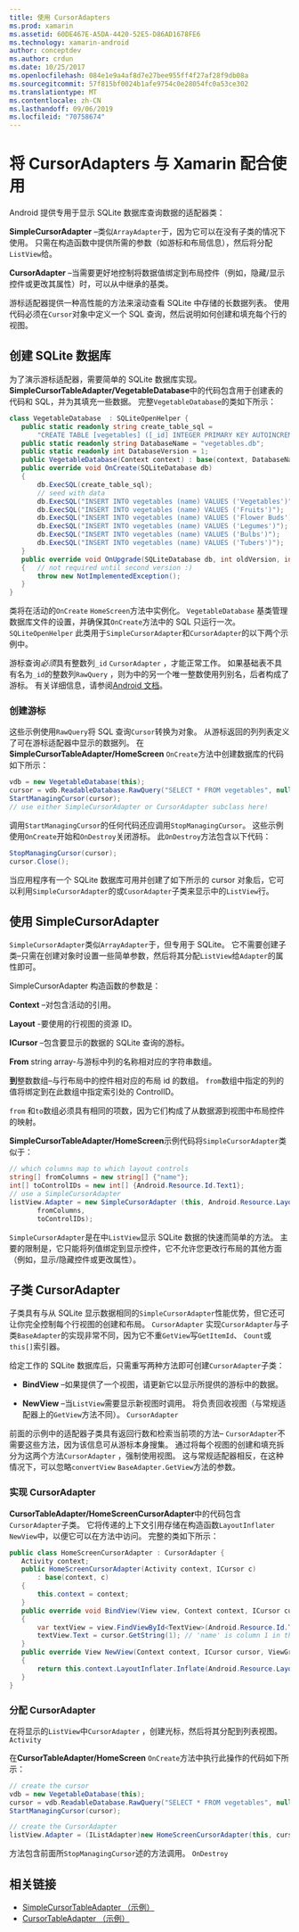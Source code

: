 ```yaml
---
title: 使用 CursorAdapters
ms.prod: xamarin
ms.assetid: 60DE467E-A5DA-4420-52E5-D86AD1678FE6
ms.technology: xamarin-android
author: conceptdev
ms.author: crdun
ms.date: 10/25/2017
ms.openlocfilehash: 084e1e9a4af8d7e27bee955ff4f27af28f9db08a
ms.sourcegitcommit: 57f815bf0024b1afe9754c0e28054fc0a53ce302
ms.translationtype: MT
ms.contentlocale: zh-CN
ms.lasthandoff: 09/06/2019
ms.locfileid: "70758674"
---
```

# <a name="using-cursoradapters-with-xamarinandroid"></a>将 CursorAdapters 与 Xamarin 配合使用

Android 提供专用于显示 SQLite 数据库查询数据的适配器类：

 **SimpleCursorAdapter** –类似`ArrayAdapter`于，因为它可以在没有子类的情况下使用。 只需在构造函数中提供所需的参数（如游标和布局信息），然后将分配`ListView`给。

 **CursorAdapter** –当需要更好地控制将数据值绑定到布局控件（例如，隐藏/显示控件或更改其属性）时，可以从中继承的基类。

游标适配器提供一种高性能的方法来滚动查看 SQLite 中存储的长数据列表。 使用代码必须在`Cursor`对象中定义一个 SQL 查询，然后说明如何创建和填充每个行的视图。

## <a name="creating-an-sqlite-database"></a>创建 SQLite 数据库

为了演示游标适配器，需要简单的 SQLite 数据库实现。 **SimpleCursorTableAdapter/VegetableDatabase**中的代码包含用于创建表的代码和 SQL，并为其填充一些数据。
完整`VegetableDatabase`的类如下所示：

```csharp
class VegetableDatabase  : SQLiteOpenHelper {
   public static readonly string create_table_sql =
       "CREATE TABLE [vegetables] ([_id] INTEGER PRIMARY KEY AUTOINCREMENT NOT NULL UNIQUE, [name] TEXT NOT NULL UNIQUE)";
   public static readonly string DatabaseName = "vegetables.db";
   public static readonly int DatabaseVersion = 1;
   public VegetableDatabase(Context context) : base(context, DatabaseName, null, DatabaseVersion) { }
   public override void OnCreate(SQLiteDatabase db)
   {
       db.ExecSQL(create_table_sql);
       // seed with data
       db.ExecSQL("INSERT INTO vegetables (name) VALUES ('Vegetables')");
       db.ExecSQL("INSERT INTO vegetables (name) VALUES ('Fruits')");
       db.ExecSQL("INSERT INTO vegetables (name) VALUES ('Flower Buds')");
       db.ExecSQL("INSERT INTO vegetables (name) VALUES ('Legumes')");
       db.ExecSQL("INSERT INTO vegetables (name) VALUES ('Bulbs')");
       db.ExecSQL("INSERT INTO vegetables (name) VALUES ('Tubers')");
   }
   public override void OnUpgrade(SQLiteDatabase db, int oldVersion, int newVersion)
   {   // not required until second version :)
       throw new NotImplementedException();
   }
}
```

类将在活动的`OnCreate` `HomeScreen`方法中实例化。 `VegetableDatabase` 基类管理数据库文件的设置，并确保其`OnCreate`方法中的 SQL 只运行一次。 `SQLiteOpenHelper` 此类用于`SimpleCursorAdapter`和`CursorAdapter`的以下两个示例中。

游标查询*必须*具有整数列`_id` `CursorAdapter` ，才能正常工作。 如果基础表不具有名为`_id`的整数列`RawQuery` ，则为中的另一个唯一整数使用列别名，后者构成了游标。 有关详细信息，请参阅[Android 文档](xref:Android.Widget.CursorAdapter)。

### <a name="creating-the-cursor"></a>创建游标

这些示例使用`RawQuery`将 SQL 查询`Cursor`转换为对象。 从游标返回的列列表定义了可在游标适配器中显示的数据列。 在**SimpleCursorTableAdapter/HomeScreen** `OnCreate`方法中创建数据库的代码如下所示：

```csharp
vdb = new VegetableDatabase(this);
cursor = vdb.ReadableDatabase.RawQuery("SELECT * FROM vegetables", null); // cursor query
StartManagingCursor(cursor);
// use either SimpleCursorAdapter or CursorAdapter subclass here!
```

调用`StartManagingCursor`的任何代码还应调用`StopManagingCursor`。 这些示例使用`OnCreate`开始和`OnDestroy`关闭游标。 此`OnDestroy`方法包含以下代码：

```csharp
StopManagingCursor(cursor);
cursor.Close();
```

当应用程序有一个 SQLite 数据库可用并创建了如下所示的 cursor 对象后，它可以利用`SimpleCursorAdapter`的或`CusorAdapter`子类来显示中的`ListView`行。

## <a name="using-simplecursoradapter"></a>使用 SimpleCursorAdapter

`SimpleCursorAdapter`类似`ArrayAdapter`于，但专用于 SQLite。 它不需要创建子类–只需在创建对象时设置一些简单参数，然后将其分配`ListView`给`Adapter`的属性即可。

SimpleCursorAdapter 构造函数的参数是：

 **Context** –对包含活动的引用。

 **Layout** -要使用的行视图的资源 ID。

 **ICursor** –包含要显示的数据的 SQLite 查询的游标。

 **From** string array-与游标中列的名称相对应的字符串数组。

 **到**整数数组–与行布局中的控件相对应的布局 id 的数组。 `from`数组中指定的列的值将绑定到在此数组中指定索引处的 ControlID。

`from` 和`to`数组必须具有相同的项数，因为它们构成了从数据源到视图中布局控件的映射。

**SimpleCursorTableAdapter/HomeScreen**示例代码将`SimpleCursorAdapter`类似于：

```csharp
// which columns map to which layout controls
string[] fromColumns = new string[] {"name"};
int[] toControlIDs = new int[] {Android.Resource.Id.Text1};
// use a SimpleCursorAdapter
listView.Adapter = new SimpleCursorAdapter (this, Android.Resource.Layout.SimpleListItem1, cursor,
       fromColumns,
       toControlIDs);
```

`SimpleCursorAdapter`是在中`ListView`显示 SQLite 数据的快速而简单的方法。 主要的限制是，它只能将列值绑定到显示控件，它不允许您更改行布局的其他方面（例如，显示/隐藏控件或更改属性）。

## <a name="subclassing-cursoradapter"></a>子类 CursorAdapter

子类具有与从 SQLite 显示数据相同的`SimpleCursorAdapter`性能优势，但它还可让你完全控制每个行视图的创建和布局。 `CursorAdapter` 实现`CursorAdapter`与子类`BaseAdapter`的实现非常不同，因为它不重`GetView`写`GetItemId`、 `Count`或`this[]`索引器。

给定工作的 SQLite 数据库后，只需重写两种方法即可创建`CursorAdapter`子类：

- **BindView** –如果提供了一个视图，请更新它以显示所提供的游标中的数据。

- **NewView** –当`ListView`需要显示新视图时调用。 将负责回收视图（与常规适配器上的`GetView`方法不同）。 `CursorAdapter`

前面的示例中的适配器子类具有返回行数和检索当前项的方法– `CursorAdapter`不需要这些方法，因为该信息可从游标本身搜集。 通过将每个视图的创建和填充拆分为这两个方法`CursorAdapter` ，强制使用视图。 这与常规适配器相反，在这种情况下，可以忽略`convertView` `BaseAdapter.GetView`方法的参数。

### <a name="implementing-the-cursoradapter"></a>实现 CursorAdapter

**CursorTableAdapter/HomeScreenCursorAdapter**中的代码包含`CursorAdapter`子类。 它将传递的上下文引用存储在构造函数`LayoutInflater` `NewView`中，以便它可以在方法中访问。 完整的类如下所示：

```csharp
public class HomeScreenCursorAdapter : CursorAdapter {
   Activity context;
   public HomeScreenCursorAdapter(Activity context, ICursor c)
       : base(context, c)
   {
       this.context = context;
   }
   public override void BindView(View view, Context context, ICursor cursor)
   {
       var textView = view.FindViewById<TextView>(Android.Resource.Id.Text1);
       textView.Text = cursor.GetString(1); // 'name' is column 1 in the cursor query
   }
   public override View NewView(Context context, ICursor cursor, ViewGroup parent)
   {
       return this.context.LayoutInflater.Inflate(Android.Resource.Layout.SimpleListItem1, parent, false);
   }
}
```

### <a name="assigning-the-cursoradapter"></a>分配 CursorAdapter

在将显示的`ListView`中`CursorAdapter` ，创建光标，然后将其分配到列表视图。 `Activity`

在**CursorTableAdapter/HomeScreen** `OnCreate`方法中执行此操作的代码如下所示：

```csharp
// create the cursor
vdb = new VegetableDatabase(this);
cursor = vdb.ReadableDatabase.RawQuery("SELECT * FROM vegetables", null);
StartManagingCursor(cursor);

// create the CursorAdapter
listView.Adapter = (IListAdapter)new HomeScreenCursorAdapter(this, cursor, false);
```

方法包含前面所`StopManagingCursor`述的方法调用。 `OnDestroy`

## <a name="related-links"></a>相关链接

- [SimpleCursorTableAdapter （示例）](https://docs.microsoft.com/samples/xamarin/monodroid-samples/simplecursortableadapter)
- [CursorTableAdapter （示例）](https://docs.microsoft.com/samples/xamarin/monodroid-samples/cursortableadapter)
